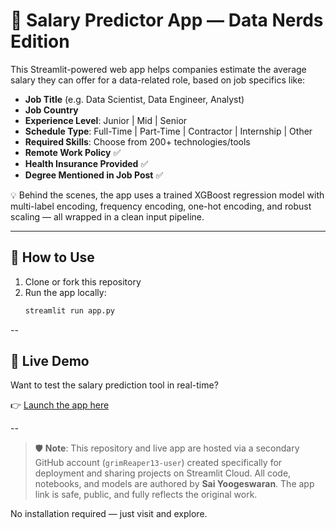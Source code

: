 # 💼 Salary Predictor App — Data Nerds Edition

This Streamlit-powered web app helps companies estimate the average salary they can offer for a data-related role, based on job specifics like:

- **Job Title** (e.g. Data Scientist, Data Engineer, Analyst)
- **Job Country**
- **Experience Level**: Junior | Mid | Senior
- **Schedule Type**: Full-Time | Part-Time | Contractor | Internship | Other
- **Required Skills**: Choose from 200+ technologies/tools
- **Remote Work Policy** ✅
- **Health Insurance Provided** ✅
- **Degree Mentioned in Job Post** ✅

💡 Behind the scenes, the app uses a trained XGBoost regression model with multi-label encoding, frequency encoding, one-hot encoding, and robust scaling — all wrapped in a clean input pipeline.

---

## 🚀 How to Use

1. Clone or fork this repository
2. Run the app locally:
   ```bash
   streamlit run app.py
--

## 🚀 Live Demo

Want to test the salary prediction tool in real-time?

👉 [Launch the app here](https://employeesalpred.streamlit.app)

--

> 🛡️ **Note**: This repository and live app are hosted via a secondary GitHub account (`grimReaper13-user`) created specifically for deployment and sharing projects on Streamlit Cloud. All code, notebooks, and models are authored by **Sai Yoogeswaran**. The app link is safe, public, and fully reflects the original work.


No installation required — just visit and explore.


